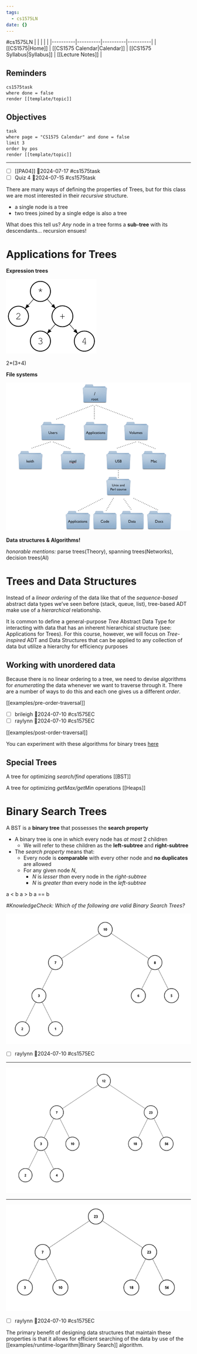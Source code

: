 ```yaml
---
tags:
  - cs1575LN
date: {}
---
```

#cs1575LN
|  |  |  |  |
|----------|----------|----------|----------|
| [[CS1575|Home]] | [[CS1575 Calendar|Calendar]] | [[CS1575 Syllabus|Syllabus]] | [[Lecture Notes]] |


## Reminders

```query
cs1575task
where done = false
render [[template/topic]]
```

## Objectives

```query
task
where page = "CS1575 Calendar" and done = false
limit 3
order by pos
render [[template/topic]]
```
---

* [ ] [[PA04]]  📅2024-07-17 #cs1575task
* [ ] Quiz 4  📅2024-07-15 #cs1575task

There are many ways of defining the properties of Trees, but for this class we are most interested in their _recursive_ structure.

  * a single node is a tree
  * two trees joined by a single edge is also a tree

What does this tell us? _Any_ node in a tree forms a **sub-tree** with its descendants... recursion ensues!

# Applications for Trees

**Expression trees**

![](../img/expression-tree.png)

2*(3+4)


**File systems**

![](../img%2Fdirectory-tree.png)

**Data structures & Algorithms!**

_honorable mentions:_ parse trees(Theory), spanning trees(Networks), decision trees(AI)

# Trees and Data Structures

Instead of a _linear ordering_ of the data like that of the _sequence-based_ abstract data types we’ve seen before (stack, queue, list), tree-based ADT make use of a _hierarchical_ relationship. 

It is common to define a general-purpose _Tree_ Abstract Data Type for interacting with data that has an inherent hierarchical structure (see: Applications for Trees). For this course, however, we will focus on _Tree-inspired_ ADT and Data Structures that can be applied to any collection of data but utilize a hierarchy for efficiency purposes

## Working with unordered data

Because there is no linear ordering to a tree, we need to devise algorithms for _enumerating_ the data whenever we want to traverse through it. There are a number of ways to do this and each one gives us a different _order_. 

[[examples/pre-order-traversal]]

* [ ] brileigh  📅2024-07-10 #cs1575EC
* [ ] raylynn  📅2024-07-10 #cs1575EC

[[examples/post-order-traversal]]


You can experiment with these algorithms for binary trees [here](https://tree-visualizer.netlify.app/)

## Special Trees

A tree for optimizing _search/find_ operations
[[BST]]

A tree for optimizing _getMax/getMin_ operations
[[Heaps]]

# Binary Search Trees

A BST is a **binary tree** that possesses the **search property**

* A binary tree is one in which every node has _at most_ 2 children
  * We will refer to these children as the **left-subtree** and **right-subtree**
* The _search property_ means that:
  * Every node is **comparable** with every other node and **no duplicates** are allowed
  * For any given node _N_,
    * _N_ is _lesser than_ every node in the _right-subtree_
    * _N_ is _greater than_ every node in the _left-subtree_


a < b
a > b
a == b

_#KnowledgeCheck: Which of the following are valid Binary Search Trees?_

![](../img%2Ftree1.png)
* [ ] raylynn  📅2024-07-10 #cs1575EC
---

![](../img%2Ftree2.png)

---

![](../img%2Ftree3.png)
* [ ] raylynn  📅2024-07-10 #cs1575EC

The primary benefit of designing data structures that maintain these properties is that it allows for efficient searching of the data by use of the [[examples/runtime-logarithm|Binary Search]] algorithm.
